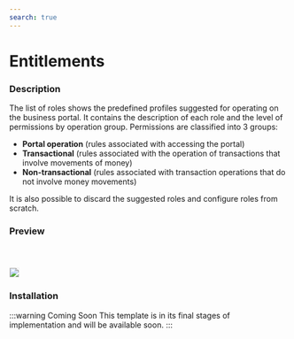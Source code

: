 ```yaml
---
search: true
---
```


# Entitlements

### Description
The list of roles shows the predefined profiles suggested for operating on the business portal. It contains the description of each role and the level of permissions by operation group. Permissions are classified into 3 groups:
- **Portal operation** (rules associated with accessing the portal)
- **Transactional** (rules associated with the operation of transactions that involve movements of money)
- **Non-transactional** (rules associated with transaction operations that do not involve money movements)   

It is also possible to discard the suggested roles and configure roles from scratch. 

### Preview

<img src="/assets/img/dynamic/experiences/business/entitlements.jpg" style="border: 1px solid #EEE; margin-top: 40px; max-width:600px;">


### Installation

:::warning Coming Soon
This template is in its final stages of implementation and will be available soon.
:::